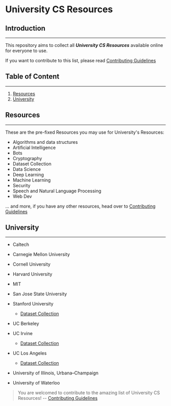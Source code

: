 # University CS Resources


## Introduction
---
This repository aims to collect all ___University CS Resources___ available online for everyone to use.

If you want to contribute to this list, please read [Contributing Guidelines](https://github.com/lovincyrus/university-cs-resources/blob/master/CONTRIBUTING.md)

## Table of Content
---
1. [Resources](#resources)
2. [University](#university)

## Resources
---
These are the pre-fixed Resources you may use for University's Resources:

+ Algorithms and data structures
+ Artificial Intelligence
+ Bots
+ Cryptography
+ Dataset Collection
+ Data Science
+ Deep Learning
+ Machine Learning
+ Security
+ Speech and Natural Language Processing
+ Web Dev

... and more, if you have any other resources, head over to [Contributing Guidelines](https://github.com/lovincyrus/university-cs-resources/blob/master/CONTRIBUTING.md)


## University
---
+ Caltech

+ Carnegie Mellon University

+ Cornell University

+ Harvard University

+ MIT

+ San Jose State University

+ Stanford University
	- [Dataset Collection](https://snap.stanford.edu/data/)

+ UC Berkeley

+ UC Irvine
	- [Dataset Collection](https://archive.ics.uci.edu/ml/)

+ UC Los Angeles
	- [Dataset Collection](http://www.stat.ucla.edu/projects/datasets/)

+ University of Illinois, Urbana–Champaign

+ University of Waterloo


> You are welcomed to contribute to the amazing list of University CS Resources! --  [Contributing Guidelines](https://github.com/lovincyrus/university-cs-resources/blob/master/CONTRIBUTING.md)
